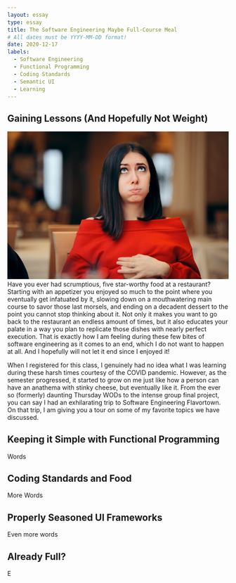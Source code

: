 ```yaml
---
layout: essay
type: essay
title: The Software Engineering Maybe Full-Course Meal
# All dates must be YYYY-MM-DD format!
date: 2020-12-17
labels:
  - Software Engineering
  - Functional Programming
  - Coding Standards
  - Semantic UI
  - Learning
---
```


## Gaining Lessons (And Hopefully Not Weight)
<img class="ui medium right floated image" src="../images/full.jpg">
Have you ever had scrumptious, five star-worthy food at a restaurant?  Starting with an appetizer you enjoyed so much to the point where you eventually get infatuated by it, slowing down on a mouthwatering main course to savor those last morsels, and ending on a decadent dessert to the point you cannot stop thinking about it.  Not only it makes you want to go back to the restaurant an endless amount of times, but it also educates your palate in a way you plan to replicate those dishes with nearly perfect execution.  That is exactly how I am feeling during these few bites of software engineering as it comes to an end, which I do not want to happen at all.  And I hopefully will not let it end since I enjoyed it!

When I registered for this class, I genuinely had no idea what I was learning during these harsh times courtesy of the COVID pandemic.  However, as the semester progressed, it started to grow on me just like how a person can have an anathema with stinky cheese, but eventually like it.  From the ever so (formerly) daunting Thursday WODs to the intense group final project, you can say I had an exhilarating trip to Software Engineering Flavortown.  On that trip, I am giving you a tour on some of my favorite topics we have discussed.

## Keeping it Simple with Functional Programming
Words

## Coding Standards and Food
More Words

## Properly Seasoned UI Frameworks
Even more words

## Already Full?
E
<br>
